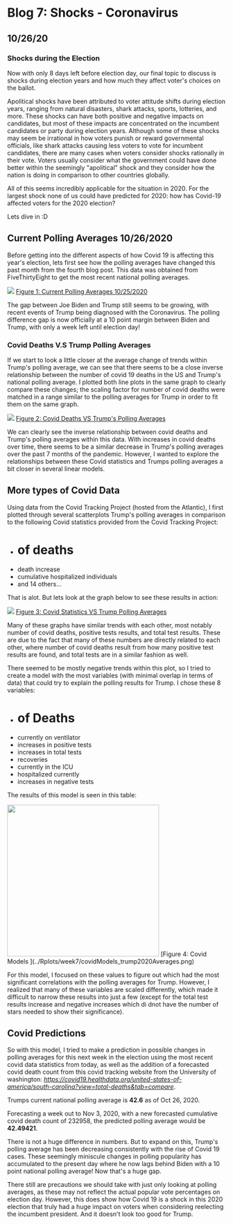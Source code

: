 # Blog 7: Shocks - Coronavirus
## 10/26/20

### Shocks during the Election

Now with only 8 days left before election day, our final topic to discuss is shocks during election years and how much they affect voter's choices on the ballot.

Apolitical shocks have been attributed to voter attitude shifts during election years, ranging from natural disasters, shark attacks, sports, lotteries, and more. These shocks can have both positive and negative impacts on candidates, but most of these impacts are concentrated on the incumbent candidates or party during election years. Although some of these shocks may seem be irrational in how voters punish or reward governmental officials, like shark attacks causing less voters to vote for incumbent candidates, there are many cases when voters consider shocks rationally in their vote.
Voters usually consider what the government could have done better within the seemingly "apolitical" shock and they consider how the nation is doing in comparison to other countries globally.

All of this seems incredibly applicable for the situation in 2020. For the largest shock none of us could have predicted for 2020: how has Covid-19 affected voters for the 2020 election?

Lets dive in :D

## Current Polling Averages 10/26/2020

Before getting into the different aspects of how Covid 19 is affecting this year's election, lets first see how the polling averages have changed this past month from the fourth blog post. This data was obtained from FiveThirtyEight to get the most recent national polling averages.

![](../Rplots/week7/JoeVSDonald.png)
[Figure 1: Current Polling Averages 10/25/2020](../Rplots/week7/JoeVSDonald.png)

The gap between Joe Biden and Trump still seems to be growing, with recent events of Trump being diagnosed with the Coronavirus. The polling difference gap is now officially at a 10 point margin between Biden and Trump, with only a week left until election day!

### Covid Deaths V.S Trump Polling Averages

If we start to look a little closer at the average change of trends within Trump's polling average, we can see that there seems to be a close inverse relationship between the number of covid 19 deaths in the US and Trump's national polling average. I plotted both line plots in the same graph to clearly compare these changes; the scaling factor for number of covid deaths were matched in a range similar to the polling averages for Trump in order to fit them on the same graph.

![](../Rplots/week7/Donald_CovidDeaths.png)
[Figure 2: Covid Deaths VS Trump's Polling Averages ](../Rplots/week7/Donald_CovidDeaths.png)

We can clearly see the inverse relationship between covid deaths and Trump's polling averages within this data. With increases in covid deaths over time, there seems to be a similar decrease in Trump's polling averages over the past 7 months of the pandemic. However, I wanted to explore the relationships between these Covid statistics and Trumps polling averages a bit closer in several linear models.

## More types of Covid Data

Using data from the Covid Tracking Project (hosted from the Atlantic), I first plotted through several scatterplots Trump's polling averages in comparison to the following Covid statistics provided from the Covid Tracking Project:
- # of deaths
- death increase
- cumulative hospitalized individuals
- and 14 others...

That is alot. But lets look at the graph below to see these results in action:

![](../Rplots/week7/CovidVsTrump_models.png)
[Figure 3: Covid Statistics VS Trump Polling Averages ](../Rplots/week7/CovidVsTrump_models.png)

Many of these graphs have similar trends with each other, most notably number of covid deaths, positive tests results, and total test results. These are due to the fact that many of these numbers are directly related to each other, where number of covid deaths result from how many positive test results are found, and total tests are in a similar fashion as well. 

There seemed to be mostly negative trends within this plot, so I tried to create a model with the most variables (with minimal overlap in terms of data) that could try to explain the polling results for Trump. I chose these 8 variables:

- # of Deaths
- currently on ventilator
- increases in positive tests
- increases in total tests
- recoveries
- currently in the ICU
- hospitalized currently
- increases in negative tests

The results of this model is seen in this table:

<img src="../Rplots/week7/covidModels_trump2020Averages.png" width="350">
[Figure 4: Covid Models  ](../Rplots/week7/covidModels_trump2020Averages.png)

For this model, I focused on these values to figure out which had the most significant correlations with the polling averages for Trump. However, I realized that many of these variables are scaled differently, which made it difficult to narrow these results into just a few (except for the total test results increase and negative increases which di dnot have the number of stars needed to show their significance).

## Covid Predictions 

So with this model, I tried to make a prediction in possible changes in polling averages for this next week in the election using the most recent covid data statistics from today, as well as the addition of a forecasted covid death count from this covid tracking website from the University of washington: *https://covid19.healthdata.org/united-states-of-america/south-carolina?view=total-deaths&tab=compare*.

Trumps current national polling average is **42.6** as of Oct 26, 2020. 

Forecasting a week out to Nov 3, 2020, with a new forecasted cumulative covid death count of 232958, the predicted polling average would be **42.49421**.

There is not a huge difference in numbers. But to expand on this, Trump's polling average has been decreasing consistently with the rise of Covid 19 cases. These seemingly miniscule changes in polling popularity has accumulated to the present day where he now lags behind Biden with a 10 point national polling average! Now that's a huge gap. 

There still are precautions we should take with just only looking at polling averages, as these may not reflect the actual popular vote percentages on election day. However, this does show how Covid 19 is a shock in this 2020 election that truly had a huge impact on voters when considering reelecting the incumbent president. And it doesn't look too good for Trump.
